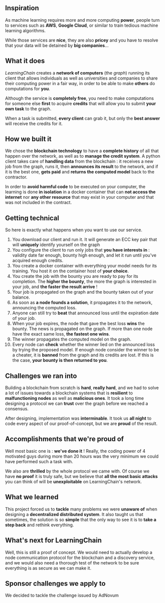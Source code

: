 ## Inspiration

As machine learning requires more and more computing **power**, people turn to services such as **AWS**, **Google Cloud**, or similar to train tedious machine learning algorithms.

While those services are **nice**, they are also **pricey** and you have to resolve that your data will be detained by **big companies**...

## What it does

_LearningChain_ creates a **network of computers** (the _graph_) running its client that allows individuals as well as universities and companies to share their computing power in a fair way, in order to be able to make **others** do computations for **you**. 

Although the service is **completely free**, you need to make computations for someone else **first** to acquire **credits** that will allow you to submit **your own task** to the graph.

When a task is submitted, **every client** can grab it, but only the **best answer** will receive the credits for it.

## How we built it

We chose the **blockchain technology** to have a **complete history** of all that happen over the network, as well as to **manage the credit system**. A python client takes care of **handling data** from the blockchain : it receives a new job from the graph, runs it, then **announces its result** to the network, and if it is the best one, **gets paid** and **returns the computed model** back to the contractor.

In order to **avoid harmful code** to be executed on your computer, the learning is done **in isolation** in a docker container that can **not access the internet** nor **any other resource** that may exist in your computer and that was not included in the contract. 

## Getting technical

So here is exactly what happens when you want to use our service.
1. You download our client and run it. It will generate an ECC key pair that will **uniquely** identify yourself on the graph
2. You configure the client to run only jobs that **you have interests in** : validity date far enough, bounty high enough, and let it run until you've acquired enough credits.
3. You create a docker container with everything your model needs for its training. You host it on the container host of **your choice**. 
4. You create the job with the bounty you are ready to pay for its completion. The **higher the bounty**, the more the graph is interested in your job, and **the faster the result arrive** !
5. Your job is propagated on the graph and the bounty taken out of your balance. 
6. As soon as **a node founds a solution**, it propagates it to the network, announcing the computed loss.
7. Anyone can still try to **beat** that announced loss until the expiration date of your job.
8. When your job expires, the node that gave the best loss **wins** the bounty. The news is propagated on the graph. If more than one node have the exact same loss, **the fastest one wins**.
9. The winner propagates the computed model on the graph.
10. Every node can **check** whether the winner lied on the announced loss by trying the proposed model. If enough node consider the winner to be a cheater, it is **banned** from the graph and its credits are lost. If this is the case, **your bounty is then returned to you**.

## Challenges we ran into

Building a blockchain from scratch is **hard**, **really hard**, and we had to solve a lot of issues towards a blockchain systems that is **resilient** to **malfunctioning nodes** as well as **malicious ones**. It took a long time designing a protocol we can **trust** over the graph before we reached a consensus.
 
After designing, implementation was **interminable**. It took us **all night** to code every aspect of our proof-of-concept, but we are **proud** of the result.

## Accomplishments that we're proud of

Well most basic one is : **we've done it** ! Really, the coding power of 4 motivated guys during more than 20 hours was the very minimum we could have performed such a task with.

We also are **thrilled** by the whole protocol we came with. Of course we have **no proof** it is truly safe, but we believe that **all the most basic attacks** you can think of will be **unexploitable** on LearningChain's network.

## What we learned

This project forced us to **tackle** many problems we were **unaware of** when designing a **decentralized distributed system**. It also taught us that sometimes, the solution is so **simple** that the only way to see it is to **take a step back** and rethink everything.

## What's next for LearningChain

Well, this is still a proof of concept. We would need to actually develop a node communication protocol for the blockchain and a discovery service, and we would also need a thorough test of the network to be sure everything is as secure as we can make it.

## Sponsor challenges we apply to

We decided to tackle the challenge issued by AdNovum

